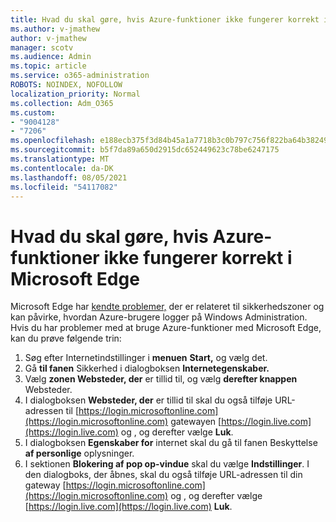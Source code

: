 ```yaml
---
title: Hvad du skal gøre, hvis Azure-funktioner ikke fungerer korrekt i Microsoft Edge
ms.author: v-jmathew
author: v-jmathew
manager: scotv
ms.audience: Admin
ms.topic: article
ms.service: o365-administration
ROBOTS: NOINDEX, NOFOLLOW
localization_priority: Normal
ms.collection: Adm_O365
ms.custom:
- "9004128"
- "7206"
ms.openlocfilehash: e188ecb375f3d84b45a1a7718b3c0b797c756f822ba64b3824976fe79c1e8298
ms.sourcegitcommit: b5f7da89a650d2915dc652449623c78be6247175
ms.translationtype: MT
ms.contentlocale: da-DK
ms.lasthandoff: 08/05/2021
ms.locfileid: "54117082"
---
```

# <a name="what-to-do-if-azure-features-dont-work-properly-in-microsoft-edge"></a>Hvad du skal gøre, hvis Azure-funktioner ikke fungerer korrekt i Microsoft Edge

Microsoft Edge har [kendte problemer,](https://go.microsoft.com/fwlink/?linkid=2140608) der er relateret til sikkerhedszoner og kan påvirke, hvordan Azure-brugere logger på Windows Administration. Hvis du har problemer med at bruge Azure-funktioner med Microsoft Edge, kan du prøve følgende trin:

1. Søg efter Internetindstillinger i **menuen** **Start,** og vælg det.
2. Gå **til fanen** Sikkerhed i dialogboksen **Internetegenskaber.**
3. Vælg **zonen Websteder, der** er tillid til, og vælg **derefter knappen** Websteder.
4. I dialogboksen **Websteder, der** er tillid til skal du også tilføje URL-adressen til [https://login.microsoftonline.com](https://login.microsoftonline.com) gatewayen [https://login.live.com](https://login.live.com) og , og derefter vælge **Luk**.
5. I dialogboksen **Egenskaber for** internet skal du gå til fanen Beskyttelse **af personlige** oplysninger.
6. I sektionen **Blokering af pop op-vindue** skal du vælge **Indstillinger**. I den dialogboks, der åbnes, skal du også tilføje URL-adressen til din gateway [https://login.microsoftonline.com](https://login.microsoftonline.com) og , og derefter vælge [https://login.live.com](https://login.live.com) **Luk**.

